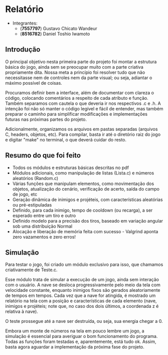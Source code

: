 Relatório
=========

  - Integrantes:
    - (**7557797**) Gustavo Chicato Wandeur
    - (**8516782**) Daniel Toshio Iwamoto

Introdução
----------
  O principal objetivo nesta primeira parte do projeto foi montar a estrutura básica do jogo, ainda sem se preocupar muito com a parte criativa propriamente dita. Nossa meta a princípio foi resolver tudo que não necessitasse nem de controles nem da parte visual; ou seja, adiantar o máximo possível de coisas.
  
  Procuramos definir bem a interface, além de documentar com clareza o código, colocando comentários a respeito de cada atributo e função. Também separamos com cautela o que deveria ir nos respectivos .c e .h. A intenção foi não só manter o código legível e fácil de entender, mas também preparar o caminho para simplificar modificações e implementações futuras nas próximas partes do projeto.
  
  Adicionalmente, organizamos os arquivos em pastas separadas (arquivos C, headers, objetos, etc). Para compilar, basta ir até o diretório raiz do jogo e digitar "make" no terminal, o que deverá cuidar do resto.
  
Resumo do que foi feito
-----------------------
  - Todos os módulos e estruturas básicas descritas no pdf
  - Módulos adicionais, como manipulação de listas (Lista.c) e números aleatórios (Random.c)
  - Várias funções que manipulam elementos, como movimentação dos objetos, atualização do cenário, verificação de acerto, saída do campo de jogo, etc
  - Geração dinâmica de inimigos e projéteis, com características aleatórias ou pré-estipuladas
  - Definido, para cada inimigo, tempo de cooldown (ou recarga), a ser esperado entre um tiro e outro
  - Definido modelo para a precisão dos tiros, baseado em variação angular sob uma distribuição Normal
  - Alocação e liberação de memória feita com sucesso - Valgrind aponta zero vazamentos e zero erros!

Simulação
---------
  Para testar o jogo, foi criado um módulo exclusivo para isso, que chamamos criativamente de Teste.c.
  
  Esse módulo trata de simular a execução de um jogo, ainda sem interação com o usuário. A nave se desloca progressivamente pelo meio da tela com velocidade constante, enquanto inimigos fixos são gerados aleatoriamente de tempos em tempos. Cada vez que a nave for atingida, é mostrado um relatório na tela com a posição e características de cada elemento (nave, inimigos e projéteis; note que, no caso dos dois últimos, a coordenada z é relativa à nave).
  
  O teste prossegue até a nave ser destruída, ou seja, sua energia chegar a 0.
  
  Embora um monte de números na tela em pouco lembre um jogo, a simulação é essencial para averiguar o bom funcionamento do programa. Todas as funções foram testadas e, aparentemente, está tudo ok. Assim, basta agora aguardar a implementação da próxima fase do projeto.
